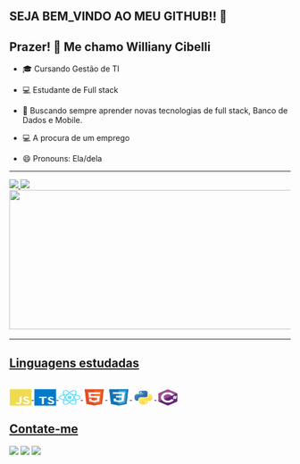 ## SEJA BEM_VINDO AO MEU GITHUB!! 👋
## Prazer! 👋 Me chamo Williany Cibelli

- 🎓 Cursando Gestão de TI
- 💻 Estudante de Full stack
- 🚀 Buscando sempre aprender novas tecnologias de full stack, Banco de Dados e Mobile.
- 💻 A procura de um emprego
- 😄 Pronouns: Ela/dela


   <div>
 <hr>
 <a href="https://github.com/willianyjorge12">
 <img height="160em" src="https://github-readme-stats.vercel.app/api?username=willianyjorge12&show_icons=true&theme=vision-friendly-dark&include_all_commits=true&count_private=true"/>  
<img height="160em" src="https://github-readme-stats.vercel.app/api/top-langs/?username=willianyjorge12&layout=compact&langs_count=7&theme=vision-friendly-dark"/>
<img height="250em" width="530em" src = "https://github-readme-stats.vercel.app/api/wakatime?username=willianyjorge12&layout=compact&hide_title=true&hide_border=true&count_private=true&theme=vision-friendly-dark">
   <hr>
</div>
   
## Linguagens estudadas

<div style="display: inline_block"><br>
  <img align="center" alt="williany-Js" height="30" width="40" src="https://raw.githubusercontent.com/devicons/devicon/master/icons/javascript/javascript-plain.svg">
  <img align="center" alt="williany-Ts" height="30" width="40" src="https://raw.githubusercontent.com/devicons/devicon/master/icons/typescript/typescript-plain.svg">
  <img align="center" alt="williany-React" height="30" width="40" src="https://raw.githubusercontent.com/devicons/devicon/master/icons/react/react-original.svg">
  <img align="center" alt="williany-HTML" height="30" width="40" src="https://raw.githubusercontent.com/devicons/devicon/master/icons/html5/html5-original.svg">
  <img align="center" alt="williany-CSS" height="30" width="40" src="https://raw.githubusercontent.com/devicons/devicon/master/icons/css3/css3-original.svg">
  <img align="center" alt="williany-Python" height="30" width="40" src="https://raw.githubusercontent.com/devicons/devicon/master/icons/python/python-original.svg">
  <img align="center" alt="williany-Csharp" height="30" width="40" src="https://raw.githubusercontent.com/devicons/devicon/master/icons/csharp/csharp-original.svg">
</div>

## Contate-me
 <a href="https://www.instagram.com/la.anny_/?next=%2F" target="_blank"><img src="https://img.shields.io/badge/-Instagram-%23E4405F?style=for-the-badge&logo=instagram&logoColor=white" target="_blank"></a>
 <a href = "mailto:willianyjorge2004@gmail.com"><img src="https://img.shields.io/badge/-Gmail-%23333?style=for-the-badge&logo=gmail&logoColor=white" target="_blank"></a>
  <a href="https://www.linkedin.com/feed/?trk=joogle" target="_blank"><img src="https://img.shields.io/badge/-LinkedIn-%230077B5?style=for-the-badge&logo=linkedin&logoColor=white" target="_blank"></a> 
  
